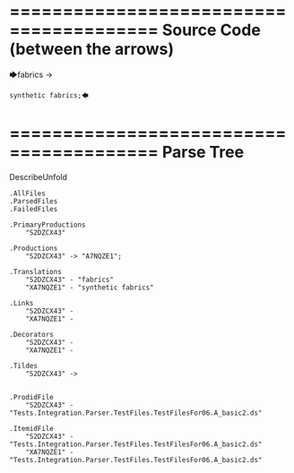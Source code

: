 ========================================
Source Code (between the arrows)
========================================

🡆fabrics -> 
	
	synthetic fabrics;🡄

========================================
Parse Tree
========================================
DescribeUnfold

    .AllFiles
    .ParsedFiles
    .FailedFiles

    .PrimaryProductions
        "S2DZCX43" 

    .Productions
        "S2DZCX43" -> "A7NQZE1";

    .Translations
        "S2DZCX43" - "fabrics"
        "XA7NQZE1" - "synthetic fabrics"

    .Links
        "S2DZCX43" - 
        "XA7NQZE1" - 

    .Decorators
        "S2DZCX43" - 
        "XA7NQZE1" - 

    .Tildes
        "S2DZCX43" -> 


    .ProdidFile
        "S2DZCX43" - "Tests.Integration.Parser.TestFiles.TestFilesFor06.A_basic2.ds"

    .ItemidFile
        "S2DZCX43" - "Tests.Integration.Parser.TestFiles.TestFilesFor06.A_basic2.ds"
        "XA7NQZE1" - "Tests.Integration.Parser.TestFiles.TestFilesFor06.A_basic2.ds"

